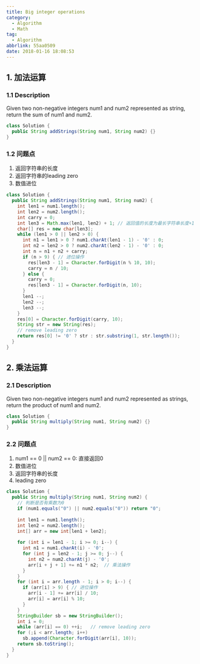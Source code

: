 ```yaml
---
title: Big integer operations
category:
  - Algorithm
  - Math
tag:
  - Algorithm
abbrlink: 55aa0509
date: 2018-01-16 18:08:53
---
```


## 1. 加法运算
### 1.1 Description
Given two non-negative integers num1 and num2 represented as string, return the sum of num1 and num2.
```java
class Solution {
  public String addStrings(String num1, String num2) {}
}
```

### 1.2 问题点
1. 返回字符串的长度
2. 返回字符串的leading zero
3. 数值进位

```java
class Solution {
  public String addStrings(String num1, String num2) {
    int len1 = num1.length();
    int len2 = num2.length();
    int carry = 0;
    int len3 = Math.max(len1, len2) + 1; // 返回值的长度为最长字符串长度+1
    char[] res = new char[len3];
    while (len1 > 0 || len2 > 0) {
      int n1 = len1 > 0 ? num1.charAt(len1 - 1) - '0' : 0;
      int n2 = len2 > 0 ? num2.charAt(len2 - 1) - '0' : 0;
      int n = n1 + n2 + carry;
      if (n > 9) { // 进位操作
        res[len3 - 1] = Character.forDigit(n % 10, 10);
        carry = n / 10;
      } else {
        carry = 0;
        res[len3 - 1] = Character.forDigit(n, 10);
      }
      len1 --;
      len2 --;
      len3 --;
    }
    res[0] = Character.forDigit(carry, 10);
    String str = new String(res);
    // remove leading zero
    return res[0] != '0' ? str : str.substring(1, str.length());
  }
}
```



## 2. 乘法运算
### 2.1 Description
Given two non-negative integers num1 and num2 represented as strings, return the product of num1 and num2.
```java
class Solution {
  public String multiply(String num1, String num2) {}
}
```

### 2.2 问题点
1. num1 == 0 || num2 == 0: 直接返回0
2. 数值进位
3. 返回字符串的长度
4. leading zero

```java
class Solution {
  public String multiply(String num1, String num2) {
    // 判断是否有乘数为0
    if (num1.equals("0") || num2.equals("0")) return "0";
    
    int len1 = num1.length();
    int len2 = num2.length();
    int[] arr = new int[len1 + len2];
    
    for (int i = len1 - 1; i >= 0; i--) {
      int n1 = num1.charAt(i) - '0';
      for (int j = len2 - 1; j >= 0; j--) {
        int n2 = num2.charAt(j) - '0';
        arr[i + j + 1] += n1 * n2;  // 乘法操作
      }
    }
    for (int i = arr.length - 1; i > 0; i--) {
      if (arr[i] > 9) { // 进位操作
        arr[i - 1] += arr[i] / 10;
        arr[i] = arr[i] % 10;
      }
    }
    StringBuilder sb = new StringBuilder();
    int i = 0;
    while (arr[i] == 0) ++i;   // remove leading zero
    for (;i < arr.length; i++)
      sb.append(Character.forDigit(arr[i], 10));
    return sb.toString();
  }
}
```

